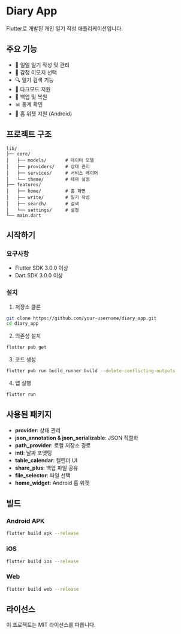 # Diary App

Flutter로 개발된 개인 일기 작성 애플리케이션입니다.

## 주요 기능

- 📝 일일 일기 작성 및 관리
- 🎨 감정 이모지 선택
- 🔍 일기 검색 기능
- 🌙 다크모드 지원
- 💾 백업 및 복원
- 📊 통계 확인
- 📱 홈 위젯 지원 (Android)

## 프로젝트 구조

```
lib/
├── core/
│   ├── models/       # 데이터 모델
│   ├── providers/    # 상태 관리
│   ├── services/     # 서비스 레이어
│   └── theme/        # 테마 설정
├── features/
│   ├── home/         # 홈 화면
│   ├── write/        # 일기 작성
│   ├── search/       # 검색
│   └── settings/     # 설정
└── main.dart
```

## 시작하기

### 요구사항

- Flutter SDK 3.0.0 이상
- Dart SDK 3.0.0 이상

### 설치

1. 저장소 클론
```bash
git clone https://github.com/your-username/diary_app.git
cd diary_app
```

2. 의존성 설치
```bash
flutter pub get
```

3. 코드 생성
```bash
flutter pub run build_runner build --delete-conflicting-outputs
```

4. 앱 실행
```bash
flutter run
```

## 사용된 패키지

- **provider**: 상태 관리
- **json_annotation & json_serializable**: JSON 직렬화
- **path_provider**: 로컬 저장소 경로
- **intl**: 날짜 포맷팅
- **table_calendar**: 캘린더 UI
- **share_plus**: 백업 파일 공유
- **file_selector**: 파일 선택
- **home_widget**: Android 홈 위젯

## 빌드

### Android APK
```bash
flutter build apk --release
```

### iOS
```bash
flutter build ios --release
```

### Web
```bash
flutter build web --release
```

## 라이선스

이 프로젝트는 MIT 라이선스를 따릅니다.

